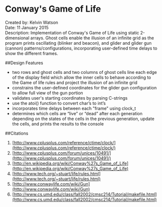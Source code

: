 # Conway's Game of Life
Created by: Kelvin Watson<br>
Date: 11 January 2015<br>
Description: Implementation of Conway's Game of Life using  static 2-dimensional arrays. Ghost cells enable the illusion of an infinite grid as the program prints oscillating (blinker and beacon), and glider and glider gun (cannon) patterns/configurations, incorporating user-defined time delays to show the different frames.

##Design Features
- two rows and ghost cells and two columns of ghost cells line each edge of the display field which allow the inner cells to behave according to the Game of life rules and project the illusion of an infinite grid
- constrains the user-defined coordinates for the glider gun configuration to allow full view of the gun portion
- validates user's starting coordinates by parsing C-strings
- use the atoi() function to convert char’s to int’s
- incorporates time delays between each "frame" using clock_t
- determines which cells are “live” or “dead” after each generation depending on the states of the cells in the previous generation, update the cells, and prints the results to the console

##Citations
1. [http://www.cplusplus.com/reference/ctime/clock/](http://www.cplusplus.com/reference/ctime/clock/)
2. [http://www.cplusplus.com/forum/unices/10491/](http://www.cplusplus.com/forum/unices/10491/)
3. [http://en.wikipedia.org/wiki/Conway%27s_Game_of_Life](http://en.wikipedia.org/wiki/Conway%27s_Game_of_Life)
4. [http://www.tech.org/~stuart/life/rules.html](http://www.tech.org/~stuart/life/rules.html)
5. [http://www.conwaylife.com/wiki/Gun](http://www.conwaylife.com/wiki/Gun)
6. [http://www.cs.umd.edu/class/fall2002/cmsc214/Tutorial/makefile.html](http://www.cs.umd.edu/class/fall2002/cmsc214/Tutorial/makefile.html)

